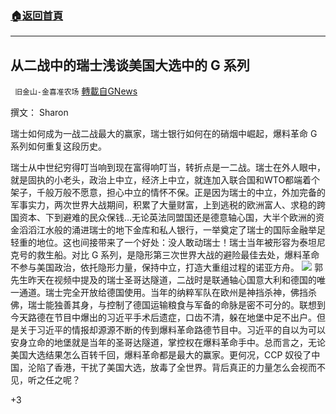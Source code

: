 ###  [:house:返回首頁](https://github.com/ourhimalayas/txt)
---

## 从二战中的瑞士浅谈美国大选中的 G 系列
` 旧金山-金喜准农场` [轉載自GNews](https://gnews.org/zh-hans/736448/)

撰文： Sharon

瑞士如何成为一战二战最大的赢家，瑞士银行如何在的硝烟中崛起，爆料革命 G 系列如何重复这段历史。

瑞士从中世纪穷得叮当响到现在富得响叮当，转折点是一二战。瑞士在外人眼中，就是固执的小老头，政治上中立，经济上中立，就连加入联合国和WTO都端着个架子，千般万般不愿意，担心中立的情怀不保。正是因为瑞士的中立，外加完备的军事实力，两次世界大战期间，积累了大量财富，上到逃税的欧洲富人、求稳的跨国资本、下到避难的民众保钱…无论英法同盟国还是德意轴心国，大半个欧洲的资金滔滔江水般的涌进瑞士的地下金库和私人银行，一举奠定了瑞士的国际金融举足轻重的地位。这也间接带来了一个好处：没人敢动瑞士！瑞士当年被形容为泰坦尼克号的救生船。对比 G 系列，是隐形第三次世界大战的避险最佳去处，爆料革命不参与美国政治，依托隐形力量，保持中立，打造大重组过程的诺亚方舟。
![]()![](https://gnews.org/wp-content/uploads/2021/01/瑞士银行-2-1.jpg)
郭先生昨天在视频中提及的瑞士圣哥达隧道，二战时是联通轴心国意大利和德国的唯一通道。瑞士完全开放给德国使用。当年的纳粹军队在欧州是神挡杀神，佛挡杀佛，瑞士能独善其身，与控制了德国运输粮食与军备的命脉是密不可分的。联想到今天路德在节目中爆出的习近平手术后遗症，口齿不清，躲在地堡中足不出户。但是关于习近平的情报却源源不断的传到爆料革命路德节目中。习近平的自以为可以安身立命的地堡就是当年的圣哥达隧道，掌控权在爆料革命手中。总而言之，无论美国大选结果怎么百转千回，爆料革命都是最大的赢家。更何况，CCP 奴役了中国，沦陷了香港，干扰了美国大选，放毒了全世界。背后真正的力量怎么会视而不见，听之任之呢？

+3

